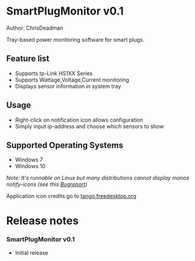 ﻿
SmartPlugMonitor v0.1
=====================

Author: ChrisDeadman

Tray-based power monitoring software for smart plugs.

## Feature list
* Supports tp-Link HS1XX Series
* Supports Wattage,Voltage,Current monitoring
* Displays sensor information in system tray

## Usage
* Right-click on notification icon allows configuration
* Simply input ip-address and choose which sensors to show

## Supported Operating Systems
* Windows 7
* Windows 10

_Note: It's runnable on Linux but many distributions cannot display monos notify-icons (see this [Bugreport](https://bugzilla.xamarin.com/show_bug.cgi?id=14976))_

Application icon credits go to [tango.freedesktop.org](http://tango.freedesktop.org)

Release notes
=======================

### SmartPlugMonitor v0.1
* Initial release
